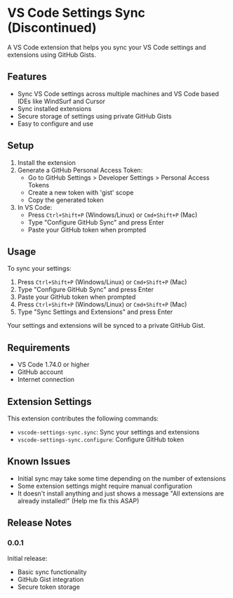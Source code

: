 # VS Code Settings Sync (Discontinued)

A VS Code extension that helps you sync your VS Code settings and extensions using GitHub Gists.

## Features

- Sync VS Code settings across multiple machines and VS Code based IDEs like WindSurf and Cursor
- Sync installed extensions
- Secure storage of settings using private GitHub Gists
- Easy to configure and use

## Setup

1. Install the extension
2. Generate a GitHub Personal Access Token:
   - Go to GitHub Settings > Developer Settings > Personal Access Tokens
   - Create a new token with 'gist' scope
   - Copy the generated token
3. In VS Code:
   - Press `Ctrl+Shift+P` (Windows/Linux) or `Cmd+Shift+P` (Mac)
   - Type "Configure GitHub Sync" and press Enter
   - Paste your GitHub token when prompted

## Usage

To sync your settings:

1. Press `Ctrl+Shift+P` (Windows/Linux) or `Cmd+Shift+P` (Mac)
2. Type "Configure GitHub Sync" and press Enter
3. Paste your GitHub token when prompted
4. Press `Ctrl+Shift+P` (Windows/Linux) or `Cmd+Shift+P` (Mac)
5. Type "Sync Settings and Extensions" and press Enter

Your settings and extensions will be synced to a private GitHub Gist.

## Requirements

- VS Code 1.74.0 or higher
- GitHub account
- Internet connection

## Extension Settings

This extension contributes the following commands:

- `vscode-settings-sync.sync`: Sync your settings and extensions
- `vscode-settings-sync.configure`: Configure GitHub token

## Known Issues

- Initial sync may take some time depending on the number of extensions
- Some extension settings might require manual configuration
- It doesn't install anything and just shows a message "All extensions are already installed!" (Help me fix this ASAP)

## Release Notes

### 0.0.1

Initial release:

- Basic sync functionality
- GitHub Gist integration
- Secure token storage
